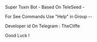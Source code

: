 Super Toxin Bot - Based On TeleSeed -

For See Commands Use "Help" in Group -- 

Developer id On Telegram : TheCliffe

Good Luck !
